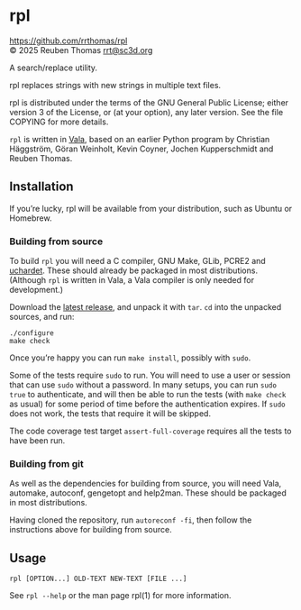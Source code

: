 # rpl

https://github.com/rrthomas/rpl  
© 2025 Reuben Thomas <rrt@sc3d.org>  

A search/replace utility.

rpl replaces strings with new strings in multiple text files.

rpl is distributed under the terms of the GNU General Public License; either
version 3 of the License, or (at your option), any later version. See the
file COPYING for more details.

`rpl` is written in [Vala](https://vala.dev), based on an earlier Python
program by Christian Häggström, Göran Weinholt, Kevin Coyner, Jochen
Kupperschmidt and Reuben Thomas.


## Installation

If you’re lucky, rpl will be available from your distribution, such as
Ubuntu or Homebrew.


### Building from source

To build `rpl` you will need a C compiler, GNU Make, GLib, PCRE2 and
[uchardet](https://www.freedesktop.org/wiki/Software/uchardet/). These
should already be packaged in most distributions. (Although `rpl` is written
in Vala, a Vala compiler is only needed for development.)

Download the [latest
release](https://github.com/rrthomas/rpl/releases/latest), and unpack it
with `tar`. `cd` into the unpacked sources, and run:

```
./configure
make check
```

Once you’re happy you can run `make install`, possibly with `sudo`.

Some of the tests require `sudo` to run. You will need to use a user or session that can use `sudo` without a password. In many setups, you can run `sudo true` to authenticate, and will then be able to run the tests (with `make check` as usual) for some period of time before the authentication expires. If `sudo` does not work, the tests that require it will be skipped.

The code coverage test target `assert-full-coverage` requires all the tests to have been run.

### Building from git

As well as the dependencies for building from source, you will need Vala,
automake, autoconf, gengetopt and help2man. These should be packaged in most
distributions.

Having cloned the repository, run `autoreconf -fi`, then follow the
instructions above for building from source.


## Usage

`rpl [OPTION...] OLD-TEXT NEW-TEXT [FILE ...]`

See `rpl --help` or the man page rpl(1) for more information.
